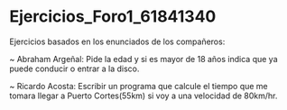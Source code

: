# Ejercicios_Foro1_61841340
Ejercicios basados en los enunciados de los compañeros:  

~ Abraham Argeñal: Pide la edad y si es mayor de 18 años indica que ya puede conducir o entrar a la disco.  

~ Ricardo Acosta: Escribir un programa que calcule el tiempo que me tomara llegar a Puerto Cortes(55km) si voy a una velocidad de 80km/hr.
